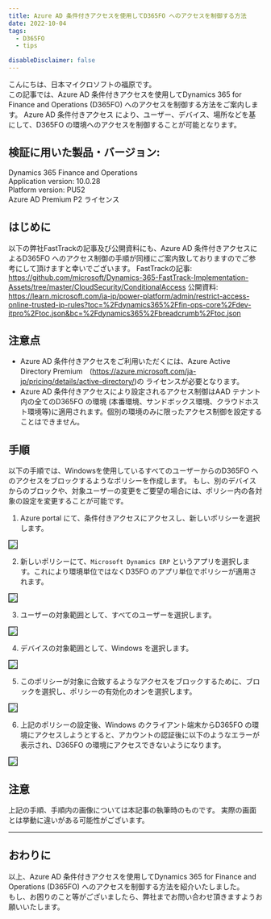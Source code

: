 ```yaml
---
title: Azure AD 条件付きアクセスを使用してD365FO へのアクセスを制御する方法
date: 2022-10-04
tags:
  - D365FO
  - tips

disableDisclaimer: false
---
```


こんにちは、日本マイクロソフトの福原です。  
この記事では、Azure AD 条件付きアクセスを使用してDynamics 365 for Finance and Operations (D365FO) へのアクセスを制御する方法をご案内します。
Azure AD 条件付きアクセス により、ユーザー、デバイス、場所などを基にして、D365FO の環境へのアクセスを制御することが可能となります。

<!-- more -->
## 検証に用いた製品・バージョン:
Dynamics 365 Finance and Operations  
Application version: 10.0.28  
Platform version: PU52  
Azure AD Premium P2 ライセンス

## はじめに
以下の弊社FastTrackの記事及び公開資料にも、Azure AD 条件付きアクセスによるD365FO へのアクセス制御の手順が同様にご案内致しておりますのでご参考にして頂けますと幸いでございます。
FastTrackの記事:
 https://github.com/microsoft/Dynamics-365-FastTrack-Implementation-Assets/tree/master/CloudSecurity/ConditionalAccess
公開資料: 
https://learn.microsoft.com/ja-jp/power-platform/admin/restrict-access-online-trusted-ip-rules?toc=%2Fdynamics365%2Ffin-ops-core%2Fdev-itpro%2Ftoc.json&bc=%2Fdynamics365%2Fbreadcrumb%2Ftoc.json


## 注意点
- Azure AD 条件付きアクセスをご利用いただくには、Azure Active Directory Premium　(https://azure.microsoft.com/ja-jp/pricing/details/active-directory/)の ライセンスが必要となります。
- Azure AD 条件付きアクセスにより設定されるアクセス制御はAAD テナント内の全てのD365FO の環境 (本番環境、サンドボックス環境、クラウドホスト環境等)に適用されます。個別の環境のみに限ったアクセス制御を設定することはできません。

## 手順
以下の手順では、Windowsを使用しているすべてのユーザーからのD365FO へのアクセスをブロックするようなポリシーを作成します。
もし、別のデバイスからのブロックや、対象ユーザーの変更をご要望の場合には、ポリシー内の各対象の設定を変更することが可能です。
1. Azure portal にて、条件付きアクセスにアクセスし、新しいポリシーを選択します。
<img src="./image1.png" style="border: 1px black solid;">

2. 新しいポリシーにて、`Microsoft Dynamics ERP` というアプリを選択します。これにより環境単位ではなくD35FO のアプリ単位でポリシーが適用されます。
<img src="./image2.png" style="border: 1px black solid;">

3. ユーザーの対象範囲として、すべてのユーザーを選択します。
<img src="./image3.png" style="border: 1px black solid;">

4. デバイスの対象範囲として、Windows を選択します。
<img src="./image4.png" style="border: 1px black solid;">

5. このポリシーが対象に合致するようなアクセスをブロックするために、ブロックを選択し、ポリシーの有効化のオンを選択します。
<img src="./image5.png" style="border: 1px black solid;">


6. 上記のポリシーの設定後、Windows のクライアント端末からD365FO の環境にアクセスしようとすると、アカウントの認証後に以下のようなエラーが表示され、D365FO の環境にアクセスできないようになります。
<img src="./image6.png" style="border: 1px black solid;">



## 注意
上記の手順、手順内の画像については本記事の執筆時のものです。
実際の画面とは挙動に違いがある可能性がございます。

---
## おわりに  

以上、Azure AD 条件付きアクセスを使用してDynamics 365 for Finance and Operations (D365FO) へのアクセスを制御する方法を紹介いたしました。  
もし、お困りのこと等がございましたら、弊社までお問い合わせ頂きますようお願いいたします。
